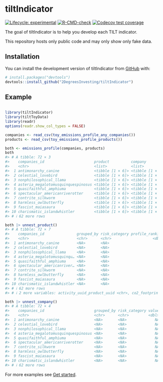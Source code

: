 
<!-- README.md is generated from README.Rmd. Please edit that file -->

# tiltIndicator

<!-- badges: start -->

[![Lifecycle:
experimental](https://img.shields.io/badge/lifecycle-experimental-orange.svg)](https://lifecycle.r-lib.org/articles/stages.html#experimental)
[![R-CMD-check](https://github.com/2DegreesInvesting/tiltIndicator/actions/workflows/R-CMD-check.yaml/badge.svg)](https://github.com/2DegreesInvesting/tiltIndicator/actions/workflows/R-CMD-check.yaml)
[![Codecov test
coverage](https://codecov.io/gh/2DegreesInvesting/tiltIndicator/branch/main/graph/badge.svg)](https://app.codecov.io/gh/2DegreesInvesting/tiltIndicator?branch=main)
<!-- badges: end -->

The goal of tiltIndicator is to help you develop each TILT indicator.

This repository hosts only public code and may only show only fake data.

## Installation

You can install the development version of tiltIndicator from
[GitHub](https://github.com/) with:

``` r
# install.packages("devtools")
devtools::install_github("2DegreesInvesting/tiltIndicator")
```

## Example

``` r

library(tiltIndicator)
library(tiltToyData)
library(readr)
options(readr.show_col_types = FALSE)

companies <- read_csv(toy_emissions_profile_any_companies())
products <- read_csv(toy_emissions_profile_products())

both <- emissions_profile(companies, products)
both
#> # A tibble: 72 × 3
#>    companies_id                       product          company         
#>    <chr>                              <list>           <list>          
#>  1 antimonarchy_canine                <tibble [1 × 6]> <tibble [1 × 3]>
#>  2 celestial_lovebird                 <tibble [1 × 6]> <tibble [1 × 3]>
#>  3 nonphilosophical_llama             <tibble [1 × 6]> <tibble [1 × 3]>
#>  4 asteria_megalotomusquinquespinosus <tibble [1 × 6]> <tibble [1 × 3]>
#>  5 quasifaithful_amphiuma             <tibble [1 × 6]> <tibble [1 × 3]>
#>  6 spectacular_americanriverotter     <tibble [1 × 6]> <tibble [1 × 3]>
#>  7 contrite_silkworm                  <tibble [1 × 6]> <tibble [1 × 3]>
#>  8 harmless_owlbutterfly              <tibble [1 × 6]> <tibble [1 × 3]>
#>  9 fascist_maiasaura                  <tibble [1 × 6]> <tibble [1 × 3]>
#> 10 charismatic_islandwhistler         <tibble [1 × 6]> <tibble [1 × 3]>
#> # ℹ 62 more rows

both |> unnest_product()
#> # A tibble: 72 × 7
#>    companies_id               grouped_by risk_category profile_ranking clustered
#>    <chr>                      <chr>      <chr>                   <dbl> <chr>    
#>  1 antimonarchy_canine        <NA>       <NA>                       NA tent     
#>  2 celestial_lovebird         <NA>       <NA>                       NA table hi…
#>  3 nonphilosophical_llama     <NA>       <NA>                       NA surface …
#>  4 asteria_megalotomusquinqu… <NA>       <NA>                       NA tent     
#>  5 quasifaithful_amphiuma     <NA>       <NA>                       NA tent     
#>  6 spectacular_americanriver… <NA>       <NA>                       NA open spa…
#>  7 contrite_silkworm          <NA>       <NA>                       NA tent     
#>  8 harmless_owlbutterfly      <NA>       <NA>                       NA tent     
#>  9 fascist_maiasaura          <NA>       <NA>                       NA tent     
#> 10 charismatic_islandwhistler <NA>       <NA>                       NA camper p…
#> # ℹ 62 more rows
#> # ℹ 2 more variables: activity_uuid_product_uuid <chr>, co2_footprint <dbl>

both |> unnest_company()
#> # A tibble: 72 × 4
#>    companies_id                       grouped_by risk_category value
#>    <chr>                              <chr>      <chr>         <dbl>
#>  1 antimonarchy_canine                <NA>       <NA>             NA
#>  2 celestial_lovebird                 <NA>       <NA>             NA
#>  3 nonphilosophical_llama             <NA>       <NA>             NA
#>  4 asteria_megalotomusquinquespinosus <NA>       <NA>             NA
#>  5 quasifaithful_amphiuma             <NA>       <NA>             NA
#>  6 spectacular_americanriverotter     <NA>       <NA>             NA
#>  7 contrite_silkworm                  <NA>       <NA>             NA
#>  8 harmless_owlbutterfly              <NA>       <NA>             NA
#>  9 fascist_maiasaura                  <NA>       <NA>             NA
#> 10 charismatic_islandwhistler         <NA>       <NA>             NA
#> # ℹ 62 more rows
```

For more examples see [Get
started](https://2degreesinvesting.github.io/tiltIndicator/articles/tiltIndicator.html).
